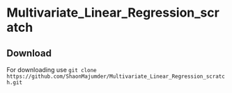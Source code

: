 # Multivariate_Linear_Regression_scratch 
## Download 
For downloading use 
       `git clone https://github.com/ShaonMajumder/Multivariate_Linear_Regression_scratch.git` 
